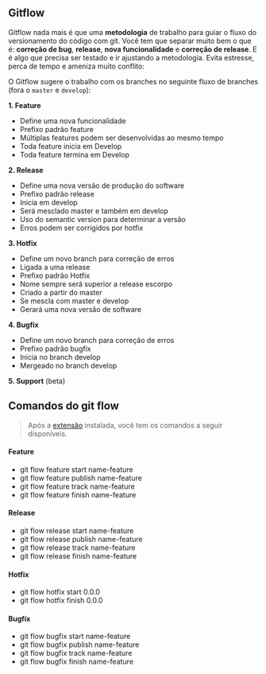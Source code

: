 ## Gitflow

Gitflow nada mais é que uma **metodologia** de trabalho para guiar o fluxo do versionamento do código com git. Você tem que separar muito bem o que é: **correção de bug**, **release**, **nova funcionalidade** e **correção de release**. E é algo que precisa ser testado e ir ajustando a metodologia. Evita estresse, perca de tempo e ameniza muito conflito:

O Gitflow sugere o trabalho com os branches no seguinte fluxo de branches (fora o `master` e `develop`):

**1. Feature**
   * Define uma nova funcionalidade
   * Prefixo padrão feature
   * Múltiplas features podem ser desenvolvidas ao mesmo tempo
   * Toda feature inicia em Develop
   * Toda feature termina em Develop

**2. Release**
   * Define uma nova versão de produção do software
   * Prefixo padrão release
   * Inicia em develop
   * Será mesclado master e também em develop
   * Uso do semantic version para determinar a versão
   * Erros podem ser corrigidos por hotfix

**3. Hotfix**
   * Define um novo branch para correção de erros
   * Ligada a uma release
   * Prefixo padrão Hotfix
   * Nome sempre será superior a release escorpo
   * Criado a partir do master
   * Se mescla com master e develop
   * Gerará uma nova versão de software

**4. Bugfix**
   * Define um novo branch para correção de erros
   * Prefixo padrão bugfix
   * Inicia no branch develop
   * Mergeado no branch develop

**5. Support** (beta)


## Comandos do git flow

> Após a [extensão](https://danielkummer.github.io/git-flow-cheatsheet/index.pt_BR.html#instalacao) instalada, você tem os comandos a seguir disponíveis.

#### Feature
  * git flow feature start name-feature
  * git flow feature publish name-feature
  * git flow feature track name-feature
  * git flow feature finish name-feature

#### Release
  * git flow release start name-feature
  * git flow release publish name-feature
  * git flow release track name-feature
  * git flow release finish name-feature

#### Hotfix
  * git flow hotfix start 0.0.0
  * git flow hotfix finish 0.0.0

#### Bugfix
  * git flow bugfix start name-feature
  * git flow bugfix publish name-feature
  * git flow bugfix track name-feature
  * git flow bugfix finish name-feature